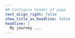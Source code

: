 ```yaml
---
## Configure header of page
text_align_right: false
show_title_as_headline: false
headline: |
  My journey ...
---
```


<!-- this is a subheadline -->
